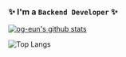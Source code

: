 ###  ✨ I'm a `Backend Developer` ✨
<!-- <img src="https://img.shields.io/badge/-Backend%20Developer-lightgrey?style=flat-square"/> -->

[![og-eun's github stats](https://github-readme-stats.vercel.app/api?username=og-eun&theme=dark)](https://github.com/anuraghazra/github-readme-stats)


 ![Top Langs](https://github-readme-stats.vercel.app/api/top-langs/?username=og-eun&theme=dark) 

<!--
**og-eun/og-eun** is a ✨ _special_ ✨ repository because its `README.md` (this file) appears on your GitHub profile.

Here are some ideas to get you started:

- 🔭 I’m currently working on ...
- 🌱 I’m currently learning ...
- 👯 I’m looking to collaborate on ...
- 🤔 I’m looking for help with ...
- 💬 Ask me about ...
- 📫 How to reach me: ...
- 😄 Pronouns: ...
- ⚡ Fun fact: ...
-->
